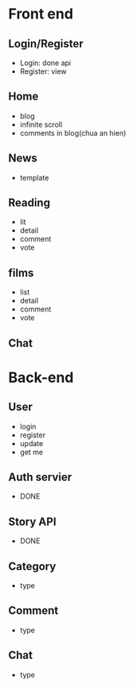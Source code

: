 # Front end
## Login/Register
  - Login: done api
  - Register: view
## Home
- blog
- infinite scroll
- comments in blog(chua an hien)
## News
- template
## Reading
- lit 
- detail
- comment
- vote
## films
- list
- detail
- comment
- vote
## Chat
# Back-end
## User
- login
- register
- update
- get me
## Auth servier
- DONE
## Story API
- DONE
## Category
- type
## Comment
- type
## Chat
- type